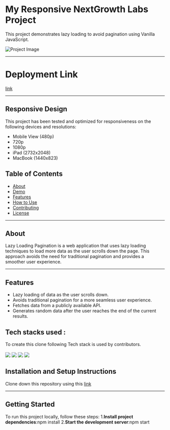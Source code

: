 # My Responsive NextGrowth Labs Project 

This project demonstrates lazy loading to avoid pagination using Vanilla JavaScript.

![Project Image](https://github.com/warriorruchi/adobe-xd-clone/assets/120272171/395183d5-ecce-48f4-ac31-982830d97ccc)


---

# Deployment Link
<a href="https://github.com/warriorruchi/adobe-xd-clone">link</a> 
<hr/>

## Responsive Design

This project has been tested and optimized for responsiveness on the following devices and resolutions:

- Mobile View (480p)
- 720p
- 1080p
- iPad (2732x2048)
- MacBook (1440x823)

## Table of Contents

- [About](#about)
- [Demo](#demo)
- [Features](#features)
- [How to Use](#how-to-use)
- [Contributing](#contributing)
- [License](#license)

---

## About

Lazy Loading Pagination is a web application that uses lazy loading techniques to load more data as the user scrolls down the page. This approach avoids the need for traditional pagination and provides a smoother user experience.

---

## Features

- Lazy loading of data as the user scrolls down.
- Avoids traditional pagination for a more seamless user experience.
- Fetches data from a publicly available API.
- Generates random data after the user reaches the end of the current results.


## **Tech stacks used :**
To create this clone following Tech stack is used by contributors.  
<br>
<img src="https://img.shields.io/badge/html-E34F26?style=for-the-badge&logo=html5&logoColor=white"/>
<img src="https://img.shields.io/badge/CSS3-1572B6?style=for-the-badge&logo=css3&logoColor=white"/>
<img src="https://img.shields.io/badge/JavaScript-323330?style=for-the-badge&logo=javascript&logoColor=F7DF1E"/>
<img src="https://img.shields.io/badge/BootStrap-323330?style=for-the-badge&logo=javascript&logoColor=F7DF1E"/>

## Installation and Setup Instructions
Clone down this repository using this <a href="https://github.com/warriorruchi/NextGrowth">link</a> 
<hr/>

## Getting Started
To run this project locally, follow these steps:
1.**Install project dependencies**:npm install
2.**Start the development server**:npm start
